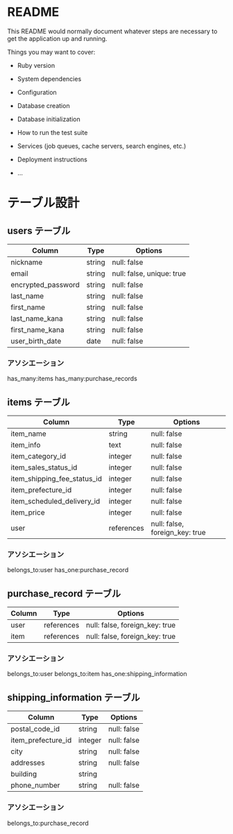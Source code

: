 # README

This README would normally document whatever steps are necessary to get the
application up and running.

Things you may want to cover:

* Ruby version

* System dependencies

* Configuration

* Database creation

* Database initialization

* How to run the test suite

* Services (job queues, cache servers, search engines, etc.)

* Deployment instructions

* ...


# テーブル設計

## users テーブル

| Column             | Type   | Options                            |
| ------------------ | ------ | -----------                        |
| nickname           | string | null: false                        |
| email              | string | null: false, unique: true          |
| encrypted_password | string | null: false                        |
| last_name          | string | null: false                        |
| first_name         | string | null: false                        |
| last_name_kana     | string | null: false                        |
| first_name_kana    | string | null: false                        |
| user_birth_date    | date   | null: false                        |

### アソシエーション
has_many:items
has_many:purchase_records


## items テーブル

| Column                        | Type       | Options                        |
| ------                        | ------     | -----------                    |
| item_name                     | string     | null: false                    |
| item_info                     | text       | null: false                    |
| item_category_id              | integer    | null: false                    |
| item_sales_status_id          | integer    | null: false                    |
| item_shipping_fee_status_id   | integer    | null: false                    |
| item_prefecture_id            | integer    | null: false                    |
| item_scheduled_delivery_id    | integer    | null: false                    |
| item_price                    | integer    | null: false                    |
| user                          | references | null: false, foreign_key: true |

### アソシエーション
belongs_to:user
has_one:purchase_record


## purchase_record テーブル

| Column             | Type       | Options                        |
| ------             | ---------- | ------------------------------ |
| user               | references | null: false, foreign_key: true |
| item               | references | null: false, foreign_key: true |

### アソシエーション
belongs_to:user
belongs_to:item
has_one:shipping_information



## shipping_information テーブル

| Column             | Type       | Options                        |
| ------             | ---------- | ------------------------------ |
| postal_code_id     | string     | null: false                    |
| item_prefecture_id | integer    | null: false                    |
| city               | string     | null: false                    |
| addresses          | string     | null: false                    |
| building           | string     |                                |
| phone_number       | string     | null: false                    |

### アソシエーション
belongs_to:purchase_record
